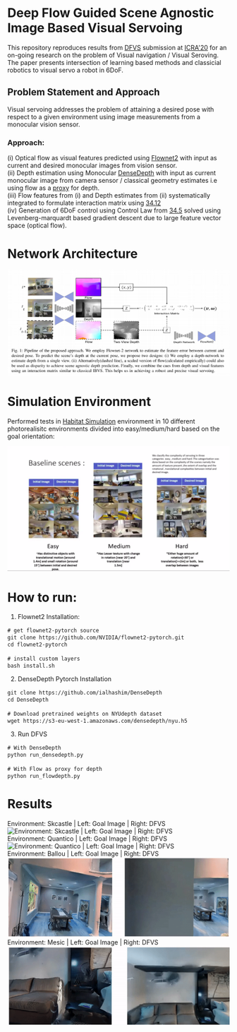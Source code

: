 # Deep Flow Guided Scene Agnostic Image Based Visual Servoing 

This repository reproduces results from [DFVS](https://arxiv.org/abs/2003.03766) submission at [ICRA'20](https://www.icra2020.org/) for an on-going research on the problem of Visual navigation / Visual Seroving. The paper presents intersection of learning based methods and classicial robotics to visual servo a robot in 6DoF.


## Problem Statement and Approach

Visual servoing addresses the problem of attaining a desired pose with respect to a given environment using image
measurements from a monocular vision sensor.

### Approach:

(i) Optical flow as visual features predicted using [Flownet2](https://github.com/NVIDIA/flownet2-pytorch) with input as current and desired monocular images from vision sensor.  
(ii) Depth estimation using Monocular [DenseDepth](https://github.com/ialhashim/DenseDepth) with input as current monocular image from camera sensor / classical geometry estimates i.e using flow as a [proxy](http://stanford.edu/class/ee367/Winter2017/pan_ee367_win17_report.pdf) for depth.   
(iii) Flow features from (i) and Depth estimates from (ii) systematically integrated to formulate interaction matrix using [34.12](https://hal.inria.fr/hal-01355384/document)  
(iv) Generation of 6DoF control using Control Law from [34.5](https://hal.inria.fr/hal-01355384/document) solved using Levenberg-marquardt based gradient descent due to large feature vector space (optical flow).  


# Network Architecture
![Network Architecture](/media/network.png "DFVS Network Architecture")

# Simulation Environment

Performed tests in [Habitat Simulation](https://github.com/facebookresearch/habitat-sim/tree/master/habitat_sim) environment in 10 different photorealisitc environments divided into easy/medium/hard based on the goal orientation:

![Habitat Environments](/media/dataset.png "Habitat Environments")

# How to run:
1. Flownet2 Installation:
```
# get flownet2-pytorch source
git clone https://github.com/NVIDIA/flownet2-pytorch.git
cd flownet2-pytorch

# install custom layers
bash install.sh
```

2. DenseDepth Pytorch Installation
```
git clone https://github.com/ialhashim/DenseDepth
cd DenseDepth

# Download pretrained weights on NYUdepth dataset
wget https://s3-eu-west-1.amazonaws.com/densedepth/nyu.h5
```

3. Run DFVS
```
# With DenseDepth
python run_densedepth.py

# With Flow as proxy for depth
python run_flowdepth.py
```

# Results
Environment: Skcastle | Left: Goal Image | Right: DFVS  
![Environment: Skcastle | Left: Goal Image | Right: DFVS ](/media/skcastle.gif)  
Environment: Quantico | Left: Goal Image | Right: DFVS  
![Environment: Quantico | Left: Goal Image | Right: DFVS ](/media/quantico.gif)  
Environment: Ballou | Left: Goal Image | Right: DFVS  
![Environment: Ballou | Left: Goal Image | Right: DFVS ](/media/ballou.gif)  
Environment: Mesic | Left: Goal Image | Right: DFVS  
![Environment: Mesic | Left: Goal Image | Right: DFVS ](/media/mesic.gif)  
